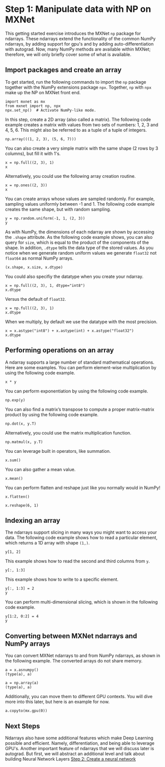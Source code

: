 <!--- Licensed to the Apache Software Foundation (ASF) under one -->
<!--- or more contributor license agreements.  See the NOTICE file -->
<!--- distributed with this work for additional information -->
<!--- regarding copyright ownership.  The ASF licenses this file -->
<!--- to you under the Apache License, Version 2.0 (the -->
<!--- "License"); you may not use this file except in compliance -->
<!--- with the License.  You may obtain a copy of the License at -->

<!---   http://www.apache.org/licenses/LICENSE-2.0 -->

<!--- Unless required by applicable law or agreed to in writing, -->
<!--- software distributed under the License is distributed on an -->
<!--- "AS IS" BASIS, WITHOUT WARRANTIES OR CONDITIONS OF ANY -->
<!--- KIND, either express or implied.  See the License for the -->
<!--- specific language governing permissions and limitations -->
<!--- under the License. -->

# Step 1: Manipulate data with NP on MXNet

This getting started exercise introduces the MXNet `np` package for ndarrays.
These ndarrays extend the functionality of the common NumPy ndarrays, by adding
support for gpu's and by adding auto-differentiation with autograd. Now, many
NumPy methods are available within MXNet; therefore, we will only briefly cover
some of what is available.

## Import packages and create an array
To get started, run the following commands to import the `np` package together
with the NumPy extensions package `npx`. Together, `np` with `npx` make up the
NP on MXNet front end.

```{.python .input}
import mxnet as mx
from mxnet import np, npx
npx.set_np()  # Activate NumPy-like mode.
```

In this step, create a 2D array (also called a matrix). The following code
example creates a matrix with values from two sets of numbers: 1, 2, 3 and 4, 5,
6. This might also be referred to as a tuple of a tuple of integers.

```{.python .input}
np.array(((1, 2, 3), (5, 6, 7)))
```

You can also create a very simple matrix with the same shape (2 rows by 3
columns), but fill it with 1's.

```{.python .input}
x = np.full((2, 3), 1) 
x
```

Alternatively, you could use the following array creation routine.

```{.python .input}
x = np.ones((2, 3)) 
x
```

You can create arrays whose values are sampled randomly. For example, sampling
values uniformly between -1 and 1. The following code example creates the same
shape, but with random sampling.

```{.python .input}
y = np.random.uniform(-1, 1, (2, 3))
y
```

As with NumPy, the dimensions of each ndarray are shown by accessing the
`.shape` attribute. As the following code example shows, you can also query for
`size`, which is equal to the product of the components of the shape. In
addition, `.dtype` tells the data type of the stored values. As you notice when
we generate random uniform values we generate `float32` not `float64` as normal
NumPy arrays.

```{.python .input}
(x.shape, x.size, x.dtype)
```

You could also specifiy the datatype when you create your ndarray.

```{.python .input}
x = np.full((2, 3), 1, dtype="int8") 
x.dtype
```

Versus the default of `float32`.

```{.python .input}
x = np.full((2, 3), 1) 
x.dtype
```

When we multiply, by default we use the datatype with the most precision.

```{.python .input}
x = x.astype("int8") + x.astype(int) + x.astype("float32")
x.dtype
```

## Performing operations on an array

A ndarray supports a large number of standard mathematical operations. Here are
some examples. You can perform element-wise multiplication by using the
following code example.

```{.python .input}
x * y
```

You can perform exponentiation by using the following code example.

```{.python .input}
np.exp(y)
```

You can also find a matrix’s transpose to compute a proper matrix-matrix product
by using the following code example.

```{.python .input}
np.dot(x, y.T)
```

Alternatively, you could use the matrix multiplication function.

```{.python .input}
np.matmul(x, y.T)
```

You can leverage built in operators, like summation.

```{.python .input}
x.sum()
```

You can also gather a mean value.

```{.python .input}
x.mean()
```

You can perform flatten and reshape just like you normally would in NumPy!

```{.python .input}
x.flatten()
```

```{.python .input}
x.reshape(6, 1)
```

## Indexing an array

The ndarrays support slicing in many ways you might want to access your data.
The following code example shows how to read a particular element, which returns
a 1D array with shape `(1,)`.

```{.python .input}
y[1, 2]
```

This example shows how to read the second and third columns from `y`.

```{.python .input}
y[:, 1:3]
```

This example shows how to write to a specific element.

```{.python .input}
y[:, 1:3] = 2
y
```

You can perform multi-dimensional slicing, which is shown in the following code
example.

```{.python .input}
y[1:2, 0:2] = 4
y
```

## Converting between MXNet ndarrays and NumPy arrays

You can convert MXNet ndarrays to and from NumPy ndarrays, as shown in the
following example. The converted arrays do not share memory.

```{.python .input}
a = x.asnumpy()
(type(a), a)
```

```{.python .input}
a = np.array(a)
(type(a), a)
```

Additionally, you can move them to different GPU contexts. You will dive more
into this later, but here is an example for now.

```{.python .input}
a.copyto(mx.gpu(0))
```

## Next Steps

Ndarrays also have some additional features which make Deep Learning possible
and efficient. Namely, differentiation, and being able to leverage GPU's.
Another important feature of ndarrays that we will discuss later is 
autograd. But first, we will abstract an additional level and talk about building
Neural Network Layers [Step 2: Create a neural network](./2-create-nn.ipynb)

